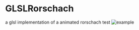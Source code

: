 # GLSLRorschach
a glsl implementation of a animated rorschach test
![example](https://media.giphy.com/media/3d08TtgN37vFT4OyB7/giphy.gif)
